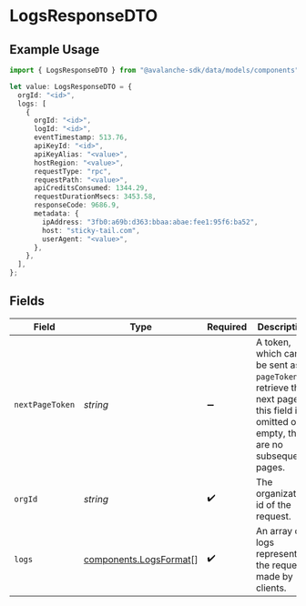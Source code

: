 # LogsResponseDTO

## Example Usage

```typescript
import { LogsResponseDTO } from "@avalanche-sdk/data/models/components";

let value: LogsResponseDTO = {
  orgId: "<id>",
  logs: [
    {
      orgId: "<id>",
      logId: "<id>",
      eventTimestamp: 513.76,
      apiKeyId: "<id>",
      apiKeyAlias: "<value>",
      hostRegion: "<value>",
      requestType: "rpc",
      requestPath: "<value>",
      apiCreditsConsumed: 1344.29,
      requestDurationMsecs: 3453.58,
      responseCode: 9686.9,
      metadata: {
        ipAddress: "3fb0:a69b:d363:bbaa:abae:fee1:95f6:ba52",
        host: "sticky-tail.com",
        userAgent: "<value>",
      },
    },
  ],
};
```

## Fields

| Field                                                                                                                                  | Type                                                                                                                                   | Required                                                                                                                               | Description                                                                                                                            |
| -------------------------------------------------------------------------------------------------------------------------------------- | -------------------------------------------------------------------------------------------------------------------------------------- | -------------------------------------------------------------------------------------------------------------------------------------- | -------------------------------------------------------------------------------------------------------------------------------------- |
| `nextPageToken`                                                                                                                        | *string*                                                                                                                               | :heavy_minus_sign:                                                                                                                     | A token, which can be sent as `pageToken` to retrieve the next page. If this field is omitted or empty, there are no subsequent pages. |
| `orgId`                                                                                                                                | *string*                                                                                                                               | :heavy_check_mark:                                                                                                                     | The organization id of the request.                                                                                                    |
| `logs`                                                                                                                                 | [components.LogsFormat](../../models/components/logsformat.md)[]                                                                       | :heavy_check_mark:                                                                                                                     | An array of logs representing the requests made by clients.                                                                            |